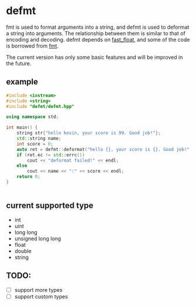 # defmt
fmt is used to format arguments into a string, and defmt is used to deformat a string into arguments.
The relationship between them is similar to that of encoding and decoding.
defmt depends on [fast_float](https://github.com/fastfloat/fast_float), and some of the code is borrowed from [fmt](https://github.com/fmtlib/fmt).

The current version has only some basic features and will be improved in the future.
## example
```cpp
#include <iostream>
#include <string>
#include "defmt/defmt.hpp"

using namespace std;

int main() {
    string str{"hello kevin, your score is 99. Good job!"};
    std::string name;
    int score = 0;
    auto ret = defmt::deformat("hello {}, your score is {}. Good job!", str, name, score);
    if (ret.ec != std::errc())
        cout << "deformat failed!" << endl;
    else
        cout << name << ":" << score << endl;
    return 0;
}



```

## current supported type
- int
- uint
- long long
- unsigned long long
- float
- double
- string

## TODO:
- [ ] support more types
- [ ] support custom types